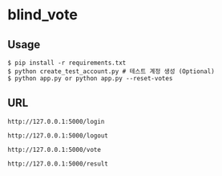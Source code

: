 # blind_vote

## Usage

```console
$ pip install -r requirements.txt
$ python create_test_account.py # 테스트 계정 생성 (Optional)
$ python app.py or python app.py --reset-votes
```

## URL

`http://127.0.0.1:5000/login`

`http://127.0.0.1:5000/logout`

`http://127.0.0.1:5000/vote`

`http://127.0.0.1:5000/result`
